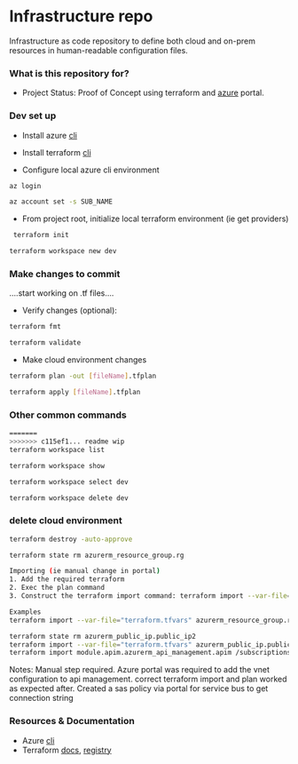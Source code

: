 # Infrastructure repo #

Infrastructure as code repository to define both cloud and on-prem resources in human-readable configuration files.

### What is this repository for? ###

* Project Status: Proof of Concept using terraform and [azure](https://portal.azure.com/) portal.

### Dev set up ###

* Install azure [cli](https://learn.microsoft.com/en-us/cli/azure/install-azure-cli)
* Install terraform [cli](https://developer.hashicorp.com/terraform/tutorials/aws-get-started/install-cli)


* Configure local azure cli environment
```bash
az login
```
```bash
az account set -s SUB_NAME
```

* From project root, initialize local terraform environment (ie get providers)
```bash
 terraform init
```
```bash
terraform workspace new dev
```

### Make changes to commit ###
....start working on .tf files....

* Verify changes (optional):
```bash
terraform fmt
```
```bash
terraform validate
```

* Make cloud environment changes
```bash
terraform plan -out [fileName].tfplan
```
```bash
terraform apply [fileName].tfplan
```

### Other common commands ###
```bash
=======
>>>>>>> c115ef1... readme wip
terraform workspace list
```
```bash
terraform workspace show
```
```bash
terraform workspace select dev
```
```bash
terraform workspace delete dev
```

### delete cloud environment ###
```bash
terraform destroy -auto-approve
```

```bash
terraform state rm azurerm_resource_group.rg

Importing (ie manual change in portal)
1. Add the required terraform
2. Exec the plan command
3. Construct the terraform import command: terraform import --var-file="[optional file].tfvars" [tf id] [resource id from portal]

Examples
terraform import --var-file="terraform.tfvars" azurerm_resource_group.rg /subscriptions/2621f205-e4c6-463a-9c55-da7913b7ca0d/resourceGroups/ltf-rg

terraform state rm azurerm_public_ip.public_ip2
terraform import --var-file="terraform.tfvars" azurerm_public_ip.public_ip2 /subscriptions/2621f205-e4c6-463a-9c55-da7913b7ca0d/resourceGroups/ltf-rg/providers/Microsoft.Network/publicIPAddresses/myPublicIp
terraform import module.apim.azurerm_api_management.apim /subscriptions/2621f205-e4c6-463a-9c55-da7913b7ca0d/resourceGroups/ltf-rg/providers/Microsoft.ApiManagement/service/ltf-api-management-42901-dev
```

Notes:
Manual step required. Azure portal was required to add the vnet configuration to api management. correct terraform import and plan worked as expected after.
Created a sas policy via portal for service bus to get connection string
### Resources & Documentation
* Azure [cli](https://learn.microsoft.com/en-us/cli/azure/install-azure-cli)
* Terraform [docs](https://developer.hashicorp.com/terraform/intro), [registry](https://registry.terraform.io/)
